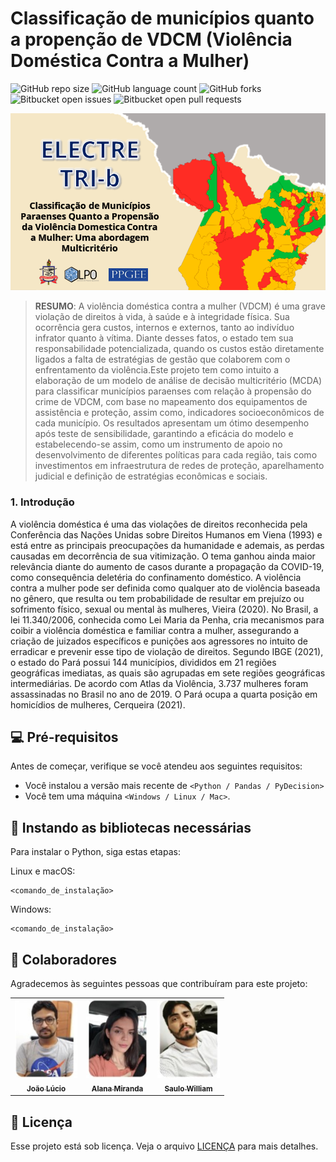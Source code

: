 # Classificação de municípios quanto a propenção de VDCM (Violência Doméstica Contra a Mulher)

<!---Esses são exemplos. Veja https://shields.io para outras pessoas ou para personalizar este conjunto de escudos. Você pode querer incluir dependências, status do projeto e informações de licença aqui--->

![GitHub repo size](https://img.shields.io/github/repo-size/iuricode/README-template?style=for-the-badge)
![GitHub language count](https://img.shields.io/github/languages/count/iuricode/README-template?style=for-the-badge)
![GitHub forks](https://img.shields.io/github/forks/iuricode/README-template?style=for-the-badge)
![Bitbucket open issues](https://img.shields.io/bitbucket/issues/iuricode/README-template?style=for-the-badge)
![Bitbucket open pull requests](https://img.shields.io/bitbucket/pr-raw/iuricode/README-template?style=for-the-badge)

<img src="BANNER.png" alt="">

> <b>RESUMO</b>: A violência doméstica contra a mulher (VDCM) é uma grave violação de direitos à vida, à saúde e à integridade física. Sua ocorrência gera custos, internos e externos, tanto ao indivíduo infrator quanto à vítima. Diante desses fatos, o estado tem sua responsabilidade potencializada, quando os custos estão diretamente ligados a falta de estratégias de gestão que colaborem com o enfrentamento da violência.Este projeto tem como intuito a elaboração de um modelo de análise de decisão multicritério (MCDA) para classificar municípios paraenses com relação à propensão do crime de VDCM, com base no mapeamento dos equipamentos de assistência e proteção, assim como, indicadores socioeconômicos de cada município. Os resultados apresentam um ótimo desempenho após teste de sensibilidade, garantindo a eficácia do modelo e estabelecendo-se assim, como um instrumento de apoio no desenvolvimento de diferentes políticas para cada região, tais como investimentos em infraestrutura de redes de proteção, aparelhamento judicial e definição de estratégias econômicas e sociais.

### 1. Introdução

A violência doméstica é uma das violações de direitos reconhecida pela Conferência das Nações Unidas sobre Direitos Humanos em Viena (1993) e está entre as principais preocupações da humanidade e ademais, as perdas causadas em decorrência de sua vitimização. O tema ganhou ainda maior relevância diante do aumento de casos durante a propagação da COVID-19, como consequência deletéria do confinamento doméstico. 
A violência contra a mulher pode ser definida como qualquer ato de violência baseada no gênero, que resulta ou tem probabilidade de resultar em prejuízo ou sofrimento físico, sexual ou mental às mulheres, Vieira (2020).
  No Brasil, a lei 11.340/2006, conhecida como Lei Maria da Penha, cria mecanismos para coibir a violência doméstica e familiar contra a mulher, assegurando a criação de juizados específicos e punições aos agressores no intuito de erradicar e prevenir esse tipo de violação de direitos.
	Segundo IBGE (2021), o estado do Pará possui 144 municípios, divididos em 21 regiões geográficas imediatas, as quais são agrupadas em sete regiões geográficas intermediárias. De acordo com Atlas da Violência, 3.737 mulheres foram assassinadas no Brasil no ano de 2019. O Pará ocupa a quarta posição em homicídios de mulheres, Cerqueira (2021).


## 💻 Pré-requisitos

Antes de começar, verifique se você atendeu aos seguintes requisitos:

- Você instalou a versão mais recente de `<Python / Pandas / PyDecision>`
- Você tem uma máquina `<Windows / Linux / Mac>`. 


## 🚀 Instando as bibliotecas necessárias 

Para instalar o Python, siga estas etapas:

Linux e macOS:

```
<comando_de_instalação>
```

Windows:

```
<comando_de_instalação>
```

## 🤝 Colaboradores

Agradecemos às seguintes pessoas que contribuíram para este projeto:

<table>
  <tr>
    <td align="center">
      <a href="#">
        <img src="collaborators/joao.jpg" width="100px;" alt="joao"><br>
        <sub>
          <b>João Lúcio</b>
        </sub>
      </a>
    </td>
    <td align="center">
      <a href="#">
        <img src="collaborators/alana.jpg" width="100px;" alt="joao"><br>
        <sub>
          <b>Alana Miranda</b>
        </sub>
      </a>
    </td>
    <td align="center">
      <a href="#">
        <img src="collaborators/saulo.jpg" width="100px;alt="joao"><br>
        <sub>
          <b>Saulo William</b>
        </sub>
      </a>
    </td>
  </tr>
</table>

## 📝 Licença

Esse projeto está sob licença. Veja o arquivo [LICENÇA](LICENSE.md) para mais detalhes.